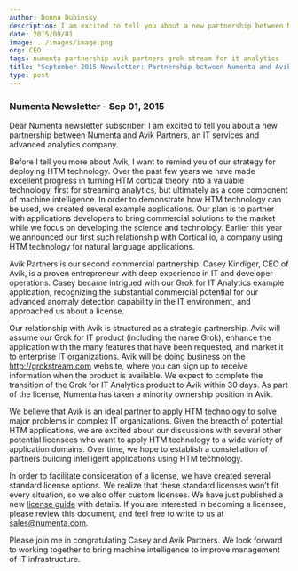 ```yaml
---
author: Donna Dubinsky
description: I am excited to tell you about a new partnership between Numenta and Avik Partners, an IT services and advanced analytics company. Before I tell you more about Avik, I want to remind you of our strategy for
date: 2015/09/01
image: ../images/image.png
org: CEO
tags: numenta partnership avik partners grok stream for it analytics
title: "September 2015 Newsletter: Partnership between Numenta and Avik Partners on Grok for IT Analytics"
type: post
---
```


### Numenta Newsletter - Sep 01, 2015

Dear Numenta newsletter subscriber: I am excited to tell you about a new
partnership between Numenta and Avik Partners, an IT services and advanced
analytics company.

Before I tell you more about Avik, I want to remind you of our strategy for
deploying HTM technology.  Over the past few years we have made excellent
progress in turning HTM cortical theory into a valuable technology, first for
streaming analytics, but ultimately as a core component of machine intelligence.
In order to demonstrate how HTM technology can be used, we created several
example applications.  Our plan is to partner with applications developers to
bring commercial solutions to the market while we focus on developing the
science and technology.  Earlier this year we announced our first such
relationship with Cortical.io, a company using HTM technology for natural
language applications.

Avik Partners is our second commercial partnership.  Casey Kindiger, CEO of
Avik, is a proven entrepreneur with deep experience in IT and developer
operations.  Casey became intrigued with our Grok for IT Analytics example
application, recognizing the substantial commercial potential for our advanced
anomaly detection capability in the IT environment, and approached us about a
license.

Our relationship with Avik is structured as a strategic partnership.  Avik will
assume our Grok for IT product (including the name Grok), enhance the
application with the many features that have been requested, and market it to
enterprise IT organizations.  Avik will be doing business on the
http://grokstream.com website, where you can sign up to receive information
when the product is available.  We expect to complete the transition of the Grok
for IT Analytics product to Avik within 30 days.  As part of the license,
Numenta has taken a minority ownership position in Avik.

We believe that Avik is an ideal partner to apply HTM technology to solve major
problems in complex IT organizations.  Given the breadth of potential HTM
applications, we are excited about our discussions with several other potential
licensees who want to apply HTM technology to a wide variety of application
domains.  Over time, we hope to establish a constellation of partners building
intelligent applications using HTM technology.  

In order to facilitate consideration of a license, we have created several
standard license options.  We realize that these standard licenses won’t fit
every situation, so we also offer custom licenses.  We have just published a new
[license guide](http://numenta.org/licenses/) with details.  If you are
interested in becoming a licensee, please review this document, and feel free to
write to us at [sales@numenta.com](mailto:sales@numenta.com).

Please join me in congratulating Casey and Avik Partners.  We look forward to
working together to bring machine intelligence to improve management of IT
infrastructure.
